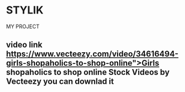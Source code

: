 # STYLIK
MY PROJECT 
## video link https://www.vecteezy.com/video/34616494-girls-shopaholics-to-shop-online">Girls shopaholics to shop online Stock Videos by Vecteezy you can downlad it 
